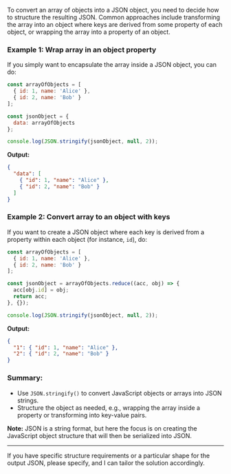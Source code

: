To convert an array of objects into a JSON object, you need to decide how to structure the resulting JSON. Common approaches include transforming the array into an object where keys are derived from some property of each object, or wrapping the array into a property of an object.

### Example 1: Wrap array in an object property
If you simply want to encapsulate the array inside a JSON object, you can do:

```js
const arrayOfObjects = [
  { id: 1, name: 'Alice' },
  { id: 2, name: 'Bob' }
];

const jsonObject = {
  data: arrayOfObjects
};

console.log(JSON.stringify(jsonObject, null, 2));
```
**Output:**
```json
{
  "data": [
    { "id": 1, "name": "Alice" },
    { "id": 2, "name": "Bob" }
  ]
}
```

### Example 2: Convert array to an object with keys
If you want to create a JSON object where each key is derived from a property within each object (for instance, `id`), do:

```js
const arrayOfObjects = [
  { id: 1, name: 'Alice' },
  { id: 2, name: 'Bob' }
];

const jsonObject = arrayOfObjects.reduce((acc, obj) => {
  acc[obj.id] = obj;
  return acc;
}, {});

console.log(JSON.stringify(jsonObject, null, 2));
```
**Output:**
```json
{
  "1": { "id": 1, "name": "Alice" },
  "2": { "id": 2, "name": "Bob" }
}
```

### Summary:
- Use `JSON.stringify()` to convert JavaScript objects or arrays into JSON strings.
- Structure the object as needed, e.g., wrapping the array inside a property or transforming into key-value pairs.

**Note:** JSON is a string format, but here the focus is on creating the JavaScript object structure that will then be serialized into JSON.

---

If you have specific structure requirements or a particular shape for the output JSON, please specify, and I can tailor the solution accordingly.